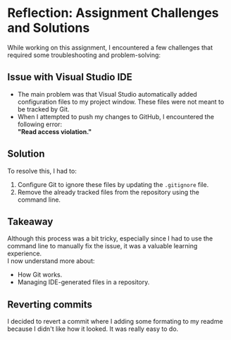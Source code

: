 # Reflection: Assignment Challenges and Solutions

While working on this assignment, I encountered a few challenges that required some troubleshooting and problem-solving:

## Issue with Visual Studio IDE
- The main problem was that Visual Studio automatically added configuration files to my project window. These files were not meant to be tracked by Git.
- When I attempted to push my changes to GitHub, I encountered the following error:  
  **"Read access violation."**

## Solution
To resolve this, I had to:
1. Configure Git to ignore these files by updating the `.gitignore` file.
2. Remove the already tracked files from the repository using the command line.

## Takeaway
Although this process was a bit tricky, especially since I had to use the command line to manually fix the issue, it was a valuable learning experience.  
I now understand more about:
- How Git works.
- Managing IDE-generated files in a repository.

## Reverting commits
I decided to revert a commit where I adding some formating to my readme because I didn't like how it looked. It was really easy to do.